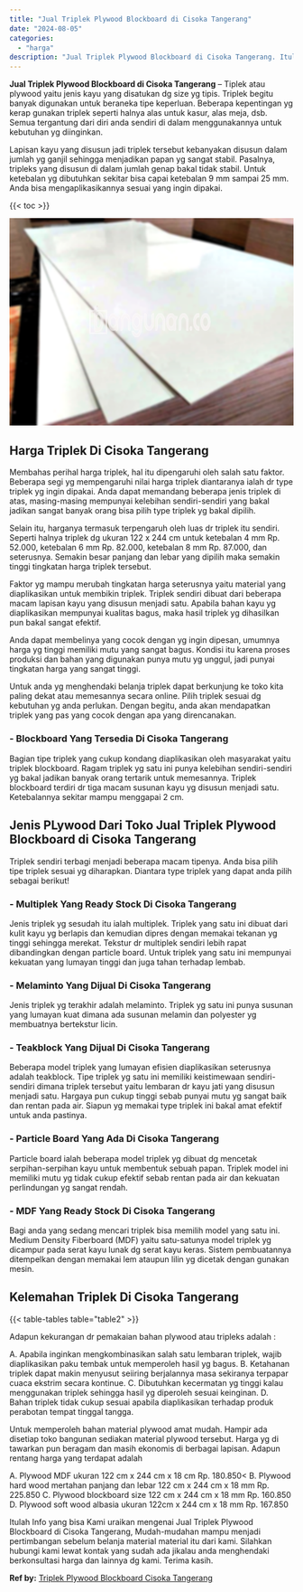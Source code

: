 ```yaml
---
title: "Jual Triplek Plywood Blockboard di Cisoka Tangerang"
date: "2024-08-05"
categories: 
  - "harga"
description: "Jual Triplek Plywood Blockboard di Cisoka Tangerang. Itulah Info yang bisa Kami uraikan mengenai Jual Triplek Plywood Blockboard di Cisoka Tangerang, Mudah-m..."
---
```


**Jual Triplek Plywood Blockboard di Cisoka Tangerang** – Tiplek atau plywood yaitu jenis kayu yang disatukan dg size yg tipis. Triplek begitu banyak digunakan untuk beraneka tipe keperluan. Beberapa kepentingan yg kerap gunakan triplek seperti halnya alas untuk kasur, alas meja, dsb. Semua tergantung dari diri anda sendiri di dalam menggunakannya untuk kebutuhan yg diinginkan.

Lapisan kayu yang disusun jadi triplek tersebut kebanyakan disusun dalam jumlah yg ganjil sehingga menjadikan papan yg sangat stabil. Pasalnya, tripleks yang disusun di dalam jumlah genap bakal tidak stabil. Untuk ketebalan yg dibutuhkan sekitar bisa capai ketebalan 9 mm sampai 25 mm. Anda bisa mengaplikasikannya sesuai yang ingin dipakai.

{{< toc >}}

![Jual Triplek Plywood Blockboard di Cisoka Tangerang](/images/jual-triplek-murah-43.png)

## Harga Triplek Di Cisoka Tangerang

Membahas perihal harga triplek, hal itu dipengaruhi oleh salah satu faktor. Beberapa segi yg mempengaruhi nilai harga triplek diantaranya ialah dr type triplek yg ingin dipakai. Anda dapat memandang beberapa jenis triplek di atas, masing-masing mempunyai kelebihan sendiri-sendiri yang bakal jadikan sangat banyak orang bisa pilih type triplek yg bakal dipilih.

Selain itu, harganya termasuk terpengaruh oleh luas dr triplek itu sendiri. Seperti halnya triplek dg ukuran 122 x 244 cm untuk ketebalan 4 mm Rp. 52.000, ketebalan 6 mm Rp. 82.000, ketebalan 8 mm Rp. 87.000, dan seterusnya. Semakin besar panjang dan lebar yang dipilih maka semakin tinggi tingkatan harga triplek tersebut.

Faktor yg mampu merubah tingkatan harga seterusnya yaitu material yang diaplikasikan untuk membikin triplek. Triplek sendiri dibuat dari beberapa macam lapisan kayu yang disusun menjadi satu. Apabila bahan kayu yg diaplikasikan mempunyai kualitas bagus, maka hasil triplek yg dihasilkan pun bakal sangat efektif.

Anda dapat membelinya yang cocok dengan yg ingin dipesan, umumnya harga yg tinggi memiliki mutu yang sangat bagus. Kondisi itu karena proses produksi dan bahan yang digunakan punya mutu yg unggul, jadi punyai tingkatan harga yang sangat tinggi.

Untuk anda yg menghendaki belanja triplek dapat berkunjung ke toko kita paling dekat atau memesannya secara online. Pilih triplek sesuai dg kebutuhan yg anda perlukan. Dengan begitu, anda akan mendapatkan triplek yang pas yang cocok dengan apa yang direncanakan.

### \- Blockboard Yang Tersedia Di Cisoka Tangerang

Bagian tipe triplek yang cukup kondang diaplikasikan oleh masyarakat yaitu triplek blockboard. Ragam triplek yg satu ini punya kelebihan sendiri-sendiri yg bakal jadikan banyak orang tertarik untuk memesannya. Triplek blockboard terdiri dr tiga macam susunan kayu yg disusun menjadi satu. Ketebalannya sekitar mampu menggapai 2 cm.

## Jenis PLywood Dari Toko Jual Triplek Plywood Blockboard di Cisoka Tangerang

Triplek sendiri terbagi menjadi beberapa macam tipenya. Anda bisa pilih tipe triplek sesuai yg diharapkan. Diantara type triplek yang dapat anda pilih sebagai berikut!

### \- Multiplek Yang Ready Stock Di Cisoka Tangerang

Jenis triplek yg sesudah itu ialah multiplek. Triplek yang satu ini dibuat dari kulit kayu yg berlapis dan kemudian dipres dengan memakai tekanan yg tinggi sehingga merekat. Tekstur dr multiplek sendiri lebih rapat dibandingkan dengan particle board. Untuk triplek yang satu ini mempunyai kekuatan yang lumayan tinggi dan juga tahan terhadap lembab.

### \- Melaminto Yang Dijual Di Cisoka Tangerang

Jenis triplek yg terakhir adalah melaminto. Triplek yg satu ini punya susunan yang lumayan kuat dimana ada susunan melamin dan polyester yg membuatnya bertekstur licin.

### \- Teakblock Yang Dijual Di Cisoka Tangerang

Beberapa model triplek yang lumayan efisien diaplikasikan seterusnya adalah teakblock. Tipe triplek yg satu ini memiliki keistimewaan sendiri-sendiri dimana triplek tersebut yaitu lembaran dr kayu jati yang disusun menjadi satu. Hargaya pun cukup tinggi sebab punyai mutu yg sangat baik dan rentan pada air. Siapun yg memakai type triplek ini bakal amat efektif untuk anda pastinya.

### \- Particle Board Yang Ada Di Cisoka Tangerang

Particle board ialah beberapa model triplek yg dibuat dg mencetak serpihan-serpihan kayu untuk membentuk sebuah papan. Triplek model ini memiliki mutu yg tidak cukup efektif sebab rentan pada air dan kekuatan perlindungan yg sangat rendah.

### \- MDF Yang Ready Stock Di Cisoka Tangerang

Bagi anda yang sedang mencari triplek bisa memilih model yang satu ini. Medium Density Fiberboard (MDF) yaitu satu-satunya model triplek yg dicampur pada serat kayu lunak dg serat kayu keras. Sistem pembuatannya ditempelkan dengan memakai lem ataupun lilin yg dicetak dengan gunakan mesin.

## Kelemahan Triplek Di Cisoka Tangerang

{{< table-tables table="table2" >}}

Adapun kekurangan dr pemakaian bahan plywood atau tripleks adalah :

A. Apabila inginkan mengkombinasikan salah satu lembaran triplek, wajib diaplikasikan paku tembak untuk memperoleh hasil yg bagus. B. Ketahanan triplek dapat makin menyusut seiiring berjalannya masa sekiranya terpapar cuaca ekstrim secara kontinue. C. Dibutuhkan kecermatan yg tinggi kalau menggunakan triplek sehingga hasil yg diperoleh sesuai keinginan. D. Bahan triplek tidak cukup sesuai apabila diaplikasikan terhadap produk perabotan tempat tinggal tangga.

Untuk memperoleh bahan material plywood amat mudah. Hampir ada disetiap toko bangunan sediakan material plywood tersebut. Harga yg di tawarkan pun beragam dan masih ekonomis di berbagai lapisan. Adapun rentang harga yang terdapat adalah

A. Plywood MDF ukuran 122 cm x 244 cm x 18 cm Rp. 180.850< B. Plywood hard wood mertahan panjang dan lebar 122 cm x 244 cm x 18 mm Rp. 225.850 C. Plywood blockboard size 122 cm x 244 cm x 18 mm Rp. 160.850 D. Plywood soft wood albasia ukuran 122cm x 244 cm x 18 mm Rp. 167.850

Itulah Info yang bisa Kami uraikan mengenai Jual Triplek Plywood Blockboard di Cisoka Tangerang, Mudah-mudahan mampu menjadi pertimbangan sebelum belanja material material itu dari kami. Silahkan hubungi kami lewat kontak yang sudah ada jikalau anda menghendaki berkonsultasi harga dan lainnya dg kami. Terima kasih.

**Ref by:** [Triplek Plywood Blockboard Cisoka Tangerang](https://id.wikipedia.org/wiki/Triplek)
